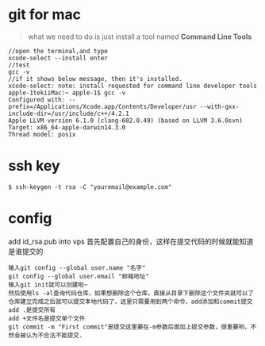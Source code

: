 # git for mac
> what we need to do is just install a tool named **Command Line Tools**
```
//open the terminal,and type
xcode-select --install enter
//test 
gcc -v
//if it shows below message, then it's installed.
xcode-select: note: install requested for command line developer tools
apple-1tekiiMac:~ apple-1$ gcc -v
Configured with: --prefix=/Applications/Xcode.app/Contents/Developer/usr --with-gxx-include-dir=/usr/include/c++/4.2.1
Apple LLVM version 6.1.0 (clang-602.0.49) (based on LLVM 3.6.0svn)
Target: x86_64-apple-darwin14.3.0
Thread model: posix
```
# ssh key
```
$ ssh-keygen -t rsa -C "youremail@example.com"

```
# config
add id_rsa.pub into vps
首先配置自己的身份，这样在提交代码的时候就能知道是谁提交的
```
输入git config --global user.name "名字"
git config --global user.email "邮箱地址"
输入git init就可以创建啦~
然后使用ls -al查询代码仓库，如果想删除这个仓库，直接从目录下删除这个文件夹就可以了
仓库建立完成之后就可以提交本地代码了，这里只需要用到两个命令，add添加和commit提交
add .是提交所有
add +文件名是提交单个文件
git commit -m "First commit"是提交这里要在-m参数后面加上提交参数，很重要哟，不然会被认为不合法不能提交.
```

